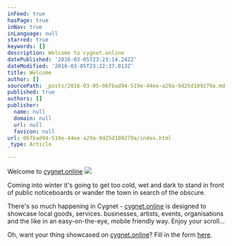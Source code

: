 ```yaml
---
inFeed: true
hasPage: true
inNav: true
inLanguage: null
starred: true
keywords: []
description: Welcome to cygnet.online
datePublished: '2016-03-05T23:23:14.242Z'
dateModified: '2016-03-05T23:22:37.013Z'
title: Welcome
author: []
sourcePath: _posts/2016-03-05-06fbad94-519e-44ee-a29a-9d25d109279a.md
published: true
authors: []
publisher:
  name: null
  domain: null
  url: null
  favicon: null
url: 06fbad94-519e-44ee-a29a-9d25d109279a/index.html
_type: Article

---
```

Welcome to [cygnet.online][0]
![](https://the-grid-user-content.s3-us-west-2.amazonaws.com/05d07fb8-34e8-4c64-8540-060bfd5e8146.jpg)

Coming into winter it's going to get too cold, wet and dark to stand in front of public noticeboards or wander the town in search of the obscure.

There's so much happening in Cygnet - [cygnet.online][0] is designed to showcase local goods, services. businesses, artists, events, organisations and the like in an easy-on-the-eye, mobile friendly way. Enjoy your scroll...

Oh, want your thing showcased on [cygnet.online][0]? Fill in the form [here][1].

[0]: http://cygnet.online/
[1]: http://d1g1tal.agency/#contact